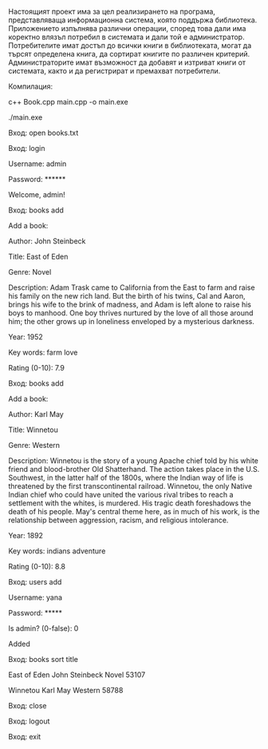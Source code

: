 Настоящият проект има за цел реализирането на програма, представляваща информационна система, която поддържа библиотека. Приложението изпълнява различни операции, според това дали има коректно влязъл потребил в системата и дали той е администратор. Потребителите имат достъп до всички книги в библиотеката, могат да търсят определена книга, да сортират книгите по различен критерий. Администраторите имат възможност да добавят и изтриват книги от системата, както и да регистрират и премахват потребители.

Компилация:

c++ Book.cpp main.cpp -o main.exe

./main.exe

Вход: open books.txt

Вход: login

Username: admin

Password: ******

Welcome, admin!

Вход: books add

Add a book:

Author: John Steinbeck

Title: East of Eden

Genre: Novel 

Description: Adam Trask came to California from the East to farm and raise his family on the new rich land. But the birth of his twins, Cal and Aaron, brings his wife to the brink of madness, and Adam is left alone to raise his boys to manhood. One boy thrives nurtured by the love of all those around him; the other grows up in loneliness enveloped by a mysterious darkness.

Year: 1952

Key words: farm love

Rating (0-10): 7.9

Вход: books add

Add a book:

Author: Karl May

Title: Winnetou

Genre: Western

Description: Winnetou is the story of a young Apache chief told by his white 
friend and blood-brother Old Shatterhand. The action takes place in the U.S. 
Southwest, in the latter half of the 1800s, where the Indian way of life is threatened by the first transcontinental railroad. Winnetou, the only Native Indian chief who could have united the various rival tribes to reach a settlement with the whites, is murdered. His tragic death foreshadows the death of his people. May's central theme here, as in much of his work, is the relationship between aggression, racism, and religious intolerance.

Year: 1892

Key words: indians adventure

Rating (0-10): 8.8

Вход: users add

Username: yana

Password: *****

Is admin? (0-false): 0

Added

Вход: books sort title

East of Eden John Steinbeck Novel 53107

Winnetou Karl May Western 58788

Вход: close

Вход: logout

Вход: exit
